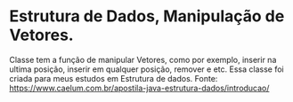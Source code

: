 # Estrutura de Dados, Manipulação de Vetores.

Classe tem a função de manipular Vetores, como por exemplo, inserir na ultima posição, inserir em qualquer posição, remover e etc.
Essa classe foi criada para meus estudos em Estrutura de dados.
Fonte: https://www.caelum.com.br/apostila-java-estrutura-dados/introducao/

